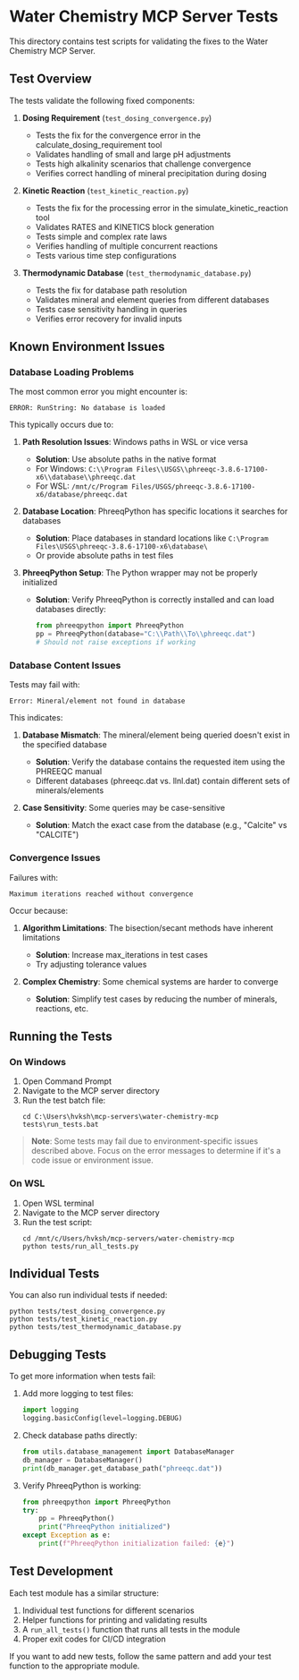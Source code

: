 # Water Chemistry MCP Server Tests

This directory contains test scripts for validating the fixes to the Water Chemistry MCP Server.

## Test Overview

The tests validate the following fixed components:

1. **Dosing Requirement** (`test_dosing_convergence.py`)
   - Tests the fix for the convergence error in the calculate_dosing_requirement tool
   - Validates handling of small and large pH adjustments
   - Tests high alkalinity scenarios that challenge convergence
   - Verifies correct handling of mineral precipitation during dosing

2. **Kinetic Reaction** (`test_kinetic_reaction.py`)
   - Tests the fix for the processing error in the simulate_kinetic_reaction tool
   - Validates RATES and KINETICS block generation
   - Tests simple and complex rate laws
   - Verifies handling of multiple concurrent reactions
   - Tests various time step configurations

3. **Thermodynamic Database** (`test_thermodynamic_database.py`)
   - Tests the fix for database path resolution
   - Validates mineral and element queries from different databases
   - Tests case sensitivity handling in queries
   - Verifies error recovery for invalid inputs

## Known Environment Issues

### Database Loading Problems

The most common error you might encounter is:
```
ERROR: RunString: No database is loaded
```

This typically occurs due to:

1. **Path Resolution Issues**: Windows paths in WSL or vice versa
   - **Solution**: Use absolute paths in the native format
   - For Windows: `C:\\Program Files\\USGS\\phreeqc-3.8.6-17100-x6\\database\\phreeqc.dat`
   - For WSL: `/mnt/c/Program Files/USGS/phreeqc-3.8.6-17100-x6/database/phreeqc.dat`

2. **Database Location**: PhreeqPython has specific locations it searches for databases
   - **Solution**: Place databases in standard locations like `C:\Program Files\USGS\phreeqc-3.8.6-17100-x6\database\`
   - Or provide absolute paths in test files

3. **PhreeqPython Setup**: The Python wrapper may not be properly initialized
   - **Solution**: Verify PhreeqPython is correctly installed and can load databases directly:
     ```python
     from phreeqpython import PhreeqPython
     pp = PhreeqPython(database="C:\\Path\\To\\phreeqc.dat")
     # Should not raise exceptions if working
     ```

### Database Content Issues

Tests may fail with:
```
Error: Mineral/element not found in database
```

This indicates:

1. **Database Mismatch**: The mineral/element being queried doesn't exist in the specified database
   - **Solution**: Verify the database contains the requested item using the PHREEQC manual
   - Different databases (phreeqc.dat vs. llnl.dat) contain different sets of minerals/elements

2. **Case Sensitivity**: Some queries may be case-sensitive
   - **Solution**: Match the exact case from the database (e.g., "Calcite" vs "CALCITE")

### Convergence Issues

Failures with:
```
Maximum iterations reached without convergence
```

Occur because:

1. **Algorithm Limitations**: The bisection/secant methods have inherent limitations
   - **Solution**: Increase max_iterations in test cases
   - Try adjusting tolerance values

2. **Complex Chemistry**: Some chemical systems are harder to converge
   - **Solution**: Simplify test cases by reducing the number of minerals, reactions, etc.

## Running the Tests

### On Windows

1. Open Command Prompt
2. Navigate to the MCP server directory
3. Run the test batch file:
   ```
   cd C:\Users\hvksh\mcp-servers\water-chemistry-mcp
   tests\run_tests.bat
   ```

> **Note**: Some tests may fail due to environment-specific issues described above. Focus on the error messages to determine if it's a code issue or environment issue.

### On WSL

1. Open WSL terminal
2. Navigate to the MCP server directory
3. Run the test script:
   ```
   cd /mnt/c/Users/hvksh/mcp-servers/water-chemistry-mcp
   python tests/run_all_tests.py
   ```

## Individual Tests

You can also run individual tests if needed:

```
python tests/test_dosing_convergence.py
python tests/test_kinetic_reaction.py
python tests/test_thermodynamic_database.py
```

## Debugging Tests

To get more information when tests fail:

1. Add more logging to test files:
   ```python
   import logging
   logging.basicConfig(level=logging.DEBUG)
   ```

2. Check database paths directly:
   ```python
   from utils.database_management import DatabaseManager
   db_manager = DatabaseManager()
   print(db_manager.get_database_path("phreeqc.dat"))
   ```

3. Verify PhreeqPython is working:
   ```python
   from phreeqpython import PhreeqPython
   try:
       pp = PhreeqPython()
       print("PhreeqPython initialized")
   except Exception as e:
       print(f"PhreeqPython initialization failed: {e}")
   ```

## Test Development

Each test module has a similar structure:

1. Individual test functions for different scenarios
2. Helper functions for printing and validating results
3. A `run_all_tests()` function that runs all tests in the module
4. Proper exit codes for CI/CD integration

If you want to add new tests, follow the same pattern and add your test function to the appropriate module.